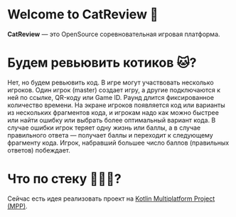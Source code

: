 
# Welcome to CatReview 👋
**CatReview** — это OpenSource соревновательная игровая платформа.

# Будем ревьювить котиков 🐱?
Нет, но будем ревьювить код. В игре могут участвовать несколько игроков. Один игрок (master) создает игру, а другие подключаются к ней по ссылке, QR-коду или Game ID. Раунд длится фиксированное количество времени. На экране игроков появляется код или варианты из нескольких фрагментов кода, и игрокам надо как можно быстрее или найти ошибку или выбрать более оптимальный вариант кода. В случае ошибки игрок теряет одну жизнь или баллы, а в случае правильного ответа — получает баллы и переходит к следующему фрагменту кода. Игрок, набравший большее число баллов (правильных ответов) побеждает.

# Что по стеку 🧑🏻‍💻?
Сейчас есть идея реализовать проект на [Kotlin Multiplatform Project (MPP)](https://kotlinlang.org/docs/reference/multiplatform.html).
